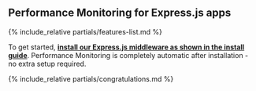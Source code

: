 ## Performance Monitoring for Express.js apps

{% include_relative partials/features-list.md %}

To get started, [**install our Express.js middleware as shown in the
install guide**](/docs/installing-airbrake/installing-airbrake-in-an-express-app/).
Performance Monitoring is completely automatic after installation - no extra
setup required.

{% include_relative partials/congratulations.md %}
